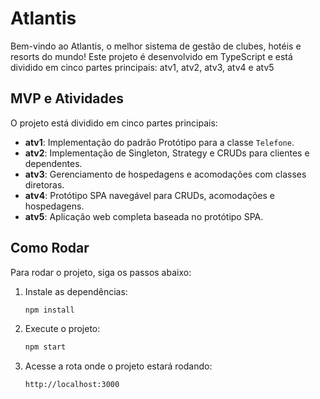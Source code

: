 # Atlantis

Bem-vindo ao Atlantis, o melhor sistema de gestão de clubes, hotéis e resorts do mundo! Este projeto é desenvolvido em TypeScript e está dividido em cinco partes principais: atv1, atv2, atv3, atv4 e atv5

## MVP e Atividades

O projeto está dividido em cinco partes principais:

- **atv1**: Implementação do padrão Protótipo para a classe `Telefone`.
- **atv2**: Implementação de Singleton, Strategy e CRUDs para clientes e dependentes.
- **atv3**: Gerenciamento de hospedagens e acomodações com classes diretoras.
- **atv4**: Protótipo SPA navegável para CRUDs, acomodações e hospedagens.
- **atv5**: Aplicação web completa baseada no protótipo SPA.

## Como Rodar

Para rodar o projeto, siga os passos abaixo:

1. Instale as dependências:
    ```sh
    npm install
    ```
    
2. Execute o projeto:
    ```sh
    npm start
    ```

3. Acesse a rota onde o projeto estará rodando:
    ```sh
    http://localhost:3000
    ```
